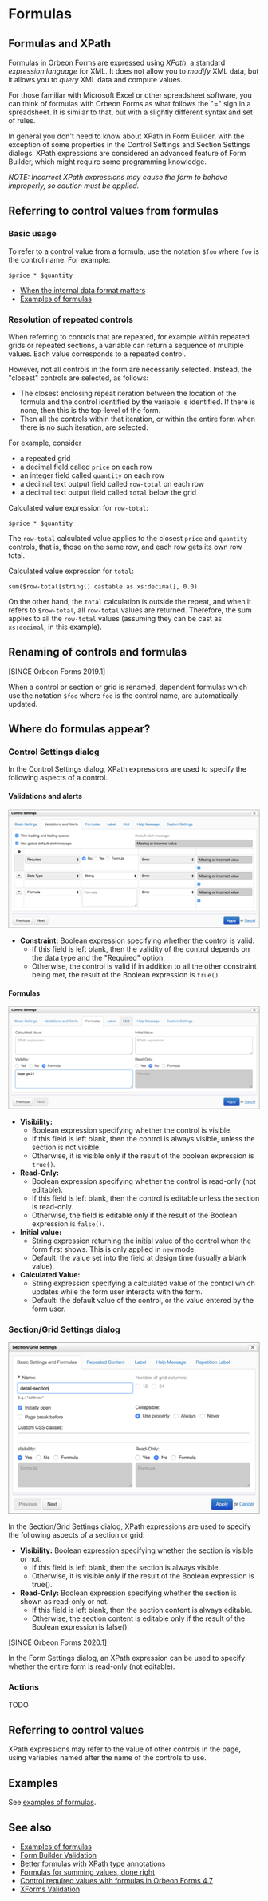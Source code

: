 # Formulas

## Formulas and XPath

Formulas in Orbeon Forms are expressed using *XPath*, a standard _expression language_ for XML. It does not allow you to _modify_ XML data, but it allows you to _query_ XML data and compute values.

For those familiar with Microsoft Excel or other spreadsheet software, you can think of formulas with Orbeon Forms as what follows the "=" sign in a spreadsheet. It is similar to that, but with a slightly different syntax and set of rules. 

In general you don't need to know about XPath in Form Builder, with the exception of some properties in the Control Settings and Section Settings dialogs. XPath expressions are considered an advanced feature of Form Builder, which might require some programming knowledge.

*NOTE: Incorrect XPath expressions may cause the form to behave improperly, so caution must be applied.*

## Referring to control values from formulas

### Basic usage

To refer to a control value from a formula, use the notation `$foo` where `foo` is the control name. For example:

```xpath
$price * $quantity
```

- [When the internal data format matters](/form-runner/data-format/form-data.md#when-the-internal-data-format-matters)
- [Examples of formulas](formulas-examples.md)

### Resolution of repeated controls

When referring to controls that are repeated, for example within repeated grids or repeated sections, a variable can return a sequence of multiple values. Each value corresponds to a repeated control.

However, not all controls in the form are necessarily selected. Instead, the "closest" controls are selected, as follows:

- The closest enclosing repeat iteration between the location of the formula and the control identified by the variable is identified. If there is none, then this is the top-level of the form.
- Then all the controls within that iteration, or within the entire form when there is no such iteration, are selected.

For example, consider

- a repeated grid
- a decimal field called `price` on each row
- an integer field called `quantity` on each row
- a decimal text output field called `row-total` on each row
- a decimal text output field called `total` below the grid

Calculated value expression for `row-total`:

```xpath
$price * $quantity
```

The `row-total` calculated value applies to the closest `price` and `quantity` controls, that is, those on the same row, and each row gets its own row total.

Calculated value expression for `total`:

```xpath
sum($row-total[string() castable as xs:decimal], 0.0)
```

On the other hand, the `total` calculation is outside the repeat, and when it refers to `$row-total`, all `row-total` values are returned. Therefore, the sum applies to all the `row-total` values (assuming they can be cast as `xs:decimal`, in this example).

## Renaming of controls and formulas

[SINCE Orbeon Forms 2019.1]

When a control or section or grid is renamed, dependent formulas which use the notation `$foo` where `foo` is the control name, are automatically updated.

## Where do formulas appear?

### Control Settings dialog

In the Control Settings dialog, XPath expressions are used to specify the following aspects of a control.

#### Validations and alerts

![Validations](images/control-settings-validations.png)

- **Constraint:** Boolean expression specifying whether the control is valid.
    - If this field is left blank, then the validity of the control depends on the data type and the "Required" option.
    - Otherwise, the control is valid if in addition to all the other constraint being met, the result of the Boolean expression is `true()`.

#### Formulas

![Formulas](images/control-settings-formulas.png)

- **Visibility:** 
    - Boolean expression specifying whether the control is visible.
    - If this field is left blank, then the control is always visible, unless the section is not visible.
    - Otherwise, it is visible only if the result of the boolean expression is `true()`.
- **Read-Only:** 
    - Boolean expression specifying whether the control is read-only (not editable).
    - If this field is left blank, then the control is editable unless the section is read-only.
    - Otherwise, the field is editable only if the result of the Boolean expression is `false()`.
- **Initial value:** 
    - String expression returning the initial value of the control when the form first shows. This is only applied in `new` mode.
    - Default: the value set into the field at design time (usually a blank value).
- **Calculated Value:** 
    - String expression specifying a calculated value of the control which updates while the form user interacts with the form.
    - Default: the default value of the control, or the value entered by the form user.

### Section/Grid Settings dialog

![Basic Settings and Formulas](images/section-settings.png)

In the Section/Grid Settings dialog, XPath expressions are used to specify the following aspects of a section or grid:

- **Visibility:** Boolean expression specifying whether the section is visible or not.
    - If this field is left blank, then the section is always visible.
    - Otherwise, it is visible only if the result of the Boolean expression is true().
- **Read-Only:** Boolean expression specifying whether the section is shown as read-only or not.
    - If this field is left blank, then the section content is always editable.
    - Otherwise, the section content is editable only if the result of the Boolean expression is false().

[SINCE Orbeon Forms 2020.1]

In the Form Settings dialog, an XPath expression can be used to specify whether the entire form is read-only (not editable).

### Actions

TODO

## Referring to control values

XPath expressions may refer to the value of other controls in the page, using variables named after the name of the controls to use.

## Examples

See [examples of formulas](formulas-examples.md).

## See also

- [Examples of formulas](formulas-examples.md)
- [Form Builder Validation](validation.md)
- [Better formulas with XPath type annotations](https://blog.orbeon.com/2013/01/better-formulas-with-xpath-type.html)
- [Formulas for summing values, done right](https://blog.orbeon.com/2013/08/formulas-for-summing-values-done-right.html)
- [Control required values with formulas in Orbeon Forms 4.7](https://blog.orbeon.com/2014/09/control-required-values-with-formulas.html)
- [XForms Validation](/xforms/validation.md)
